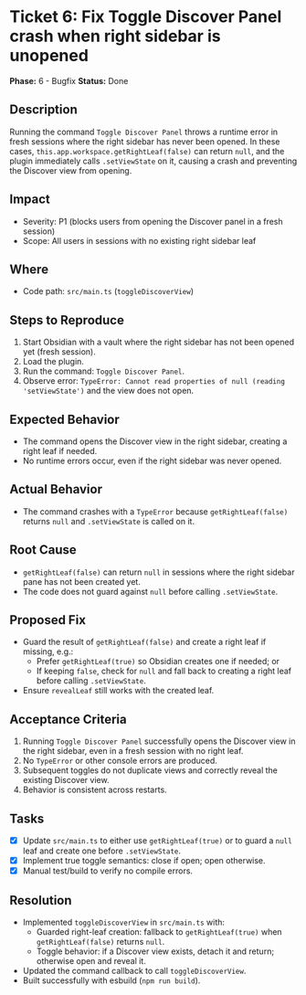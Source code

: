 # Ticket 6: Fix Toggle Discover Panel crash when right sidebar is unopened

**Phase:** 6 - Bugfix
**Status:** Done

## Description

Running the command `Toggle Discover Panel` throws a runtime error in fresh sessions where the right sidebar has never been opened. In these cases, `this.app.workspace.getRightLeaf(false)` can return `null`, and the plugin immediately calls `.setViewState` on it, causing a crash and preventing the Discover view from opening.

## Impact

- Severity: P1 (blocks users from opening the Discover panel in a fresh session)
- Scope: All users in sessions with no existing right sidebar leaf

## Where

- Code path: `src/main.ts` (`toggleDiscoverView`)

## Steps to Reproduce

1. Start Obsidian with a vault where the right sidebar has not been opened yet (fresh session).
2. Load the plugin.
3. Run the command: `Toggle Discover Panel`.
4. Observe error: `TypeError: Cannot read properties of null (reading 'setViewState')` and the view does not open.

## Expected Behavior

- The command opens the Discover view in the right sidebar, creating a right leaf if needed.
- No runtime errors occur, even if the right sidebar was never opened.

## Actual Behavior

- The command crashes with a `TypeError` because `getRightLeaf(false)` returns `null` and `.setViewState` is called on it.

## Root Cause

- `getRightLeaf(false)` can return `null` in sessions where the right sidebar pane has not been created yet.
- The code does not guard against `null` before calling `.setViewState`.

## Proposed Fix

- Guard the result of `getRightLeaf(false)` and create a right leaf if missing, e.g.:
  - Prefer `getRightLeaf(true)` so Obsidian creates one if needed; or
  - If keeping `false`, check for `null` and fall back to creating a right leaf before calling `.setViewState`.
- Ensure `revealLeaf` still works with the created leaf.

## Acceptance Criteria

1. Running `Toggle Discover Panel` successfully opens the Discover view in the right sidebar, even in a fresh session with no right leaf.
2. No `TypeError` or other console errors are produced.
3. Subsequent toggles do not duplicate views and correctly reveal the existing Discover view.
4. Behavior is consistent across restarts.

## Tasks

- [x] Update `src/main.ts` to either use `getRightLeaf(true)` or to guard a `null` leaf and create one before `.setViewState`.
- [x] Implement true toggle semantics: close if open; open otherwise.
- [x] Manual test/build to verify no compile errors.

## Resolution

- Implemented `toggleDiscoverView` in `src/main.ts` with:
  - Guarded right-leaf creation: fallback to `getRightLeaf(true)` when `getRightLeaf(false)` returns `null`.
  - Toggle behavior: if a Discover view exists, detach it and return; otherwise open and reveal it.
- Updated the command callback to call `toggleDiscoverView`.
- Built successfully with esbuild (`npm run build`).
